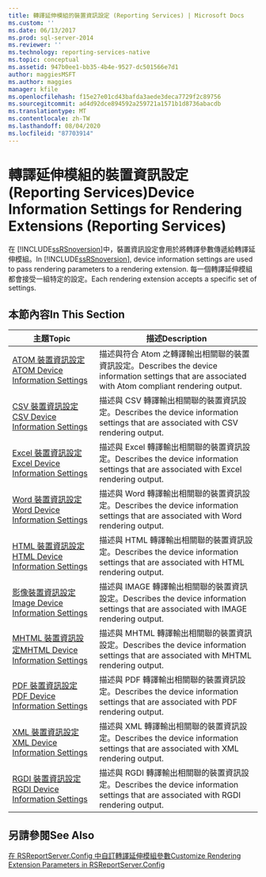 ```yaml
---
title: 轉譯延伸模組的裝置資訊設定 (Reporting Services) | Microsoft Docs
ms.custom: ''
ms.date: 06/13/2017
ms.prod: sql-server-2014
ms.reviewer: ''
ms.technology: reporting-services-native
ms.topic: conceptual
ms.assetid: 947b0ee1-bb35-4b4e-9527-dc501566e7d1
author: maggiesMSFT
ms.author: maggies
manager: kfile
ms.openlocfilehash: f15e27e01cd43bafda3aede3deca7729f2c89756
ms.sourcegitcommit: ad4d92dce894592a259721a1571b1d8736abacdb
ms.translationtype: MT
ms.contentlocale: zh-TW
ms.lasthandoff: 08/04/2020
ms.locfileid: "87703914"
---
```

# <a name="device-information-settings-for-rendering-extensions-reporting-services"></a><span data-ttu-id="f68d6-102">轉譯延伸模組的裝置資訊設定 (Reporting Services)</span><span class="sxs-lookup"><span data-stu-id="f68d6-102">Device Information Settings for Rendering Extensions (Reporting Services)</span></span>
  <span data-ttu-id="f68d6-103">在 [!INCLUDE[ssRSnoversion](../includes/ssrsnoversion-md.md)]中，裝置資訊設定會用於將轉譯參數傳遞給轉譯延伸模組。</span><span class="sxs-lookup"><span data-stu-id="f68d6-103">In [!INCLUDE[ssRSnoversion](../includes/ssrsnoversion-md.md)], device information settings are used to pass rendering parameters to a rendering extension.</span></span> <span data-ttu-id="f68d6-104">每一個轉譯延伸模組都會接受一組特定的設定。</span><span class="sxs-lookup"><span data-stu-id="f68d6-104">Each rendering extension accepts a specific set of settings.</span></span>  
  
## <a name="in-this-section"></a><span data-ttu-id="f68d6-105">本節內容</span><span class="sxs-lookup"><span data-stu-id="f68d6-105">In This Section</span></span>  
  
|<span data-ttu-id="f68d6-106">主題</span><span class="sxs-lookup"><span data-stu-id="f68d6-106">Topic</span></span>|<span data-ttu-id="f68d6-107">描述</span><span class="sxs-lookup"><span data-stu-id="f68d6-107">Description</span></span>|  
|-----------|-----------------|  
|[<span data-ttu-id="f68d6-108">ATOM 裝置資訊設定</span><span class="sxs-lookup"><span data-stu-id="f68d6-108">ATOM Device Information Settings</span></span>](../../2014/reporting-services/atom-device-information-settings.md)|<span data-ttu-id="f68d6-109">描述與符合 Atom 之轉譯輸出相關聯的裝置資訊設定。</span><span class="sxs-lookup"><span data-stu-id="f68d6-109">Describes the device information settings that are associated with Atom compliant rendering output.</span></span>|  
|[<span data-ttu-id="f68d6-110">CSV 裝置資訊設定</span><span class="sxs-lookup"><span data-stu-id="f68d6-110">CSV Device Information Settings</span></span>](csv-device-information-settings.md)|<span data-ttu-id="f68d6-111">描述與 CSV 轉譯輸出相關聯的裝置資訊設定。</span><span class="sxs-lookup"><span data-stu-id="f68d6-111">Describes the device information settings that are associated with CSV rendering output.</span></span>|  
|[<span data-ttu-id="f68d6-112">Excel 裝置資訊設定</span><span class="sxs-lookup"><span data-stu-id="f68d6-112">Excel Device Information Settings</span></span>](excel-device-information-settings.md)|<span data-ttu-id="f68d6-113">描述與 Excel 轉譯輸出相關聯的裝置資訊設定。</span><span class="sxs-lookup"><span data-stu-id="f68d6-113">Describes the device information settings that are associated with Excel rendering output.</span></span>|  
|[<span data-ttu-id="f68d6-114">Word 裝置資訊設定</span><span class="sxs-lookup"><span data-stu-id="f68d6-114">Word Device Information Settings</span></span>](word-device-information-settings.md)|<span data-ttu-id="f68d6-115">描述與 Word 轉譯輸出相關聯的裝置資訊設定。</span><span class="sxs-lookup"><span data-stu-id="f68d6-115">Describes the device information settings that are associated with Word rendering output.</span></span>|  
|[<span data-ttu-id="f68d6-116">HTML 裝置資訊設定</span><span class="sxs-lookup"><span data-stu-id="f68d6-116">HTML Device Information Settings</span></span>](html-device-information-settings.md)|<span data-ttu-id="f68d6-117">描述與 HTML 轉譯輸出相關聯的裝置資訊設定。</span><span class="sxs-lookup"><span data-stu-id="f68d6-117">Describes the device information settings that are associated with HTML rendering output.</span></span>|  
|[<span data-ttu-id="f68d6-118">影像裝置資訊設定</span><span class="sxs-lookup"><span data-stu-id="f68d6-118">Image Device Information Settings</span></span>](image-device-information-settings.md)|<span data-ttu-id="f68d6-119">描述與 IMAGE 轉譯輸出相關聯的裝置資訊設定。</span><span class="sxs-lookup"><span data-stu-id="f68d6-119">Describes the device information settings that are associated with IMAGE rendering output.</span></span>|  
|[<span data-ttu-id="f68d6-120">MHTML 裝置資訊設定</span><span class="sxs-lookup"><span data-stu-id="f68d6-120">MHTML Device Information Settings</span></span>](mhtml-device-information-settings.md)|<span data-ttu-id="f68d6-121">描述與 MHTML 轉譯輸出相關聯的裝置資訊設定。</span><span class="sxs-lookup"><span data-stu-id="f68d6-121">Describes the device information settings that are associated with MHTML rendering output.</span></span>|  
|[<span data-ttu-id="f68d6-122">PDF 裝置資訊設定</span><span class="sxs-lookup"><span data-stu-id="f68d6-122">PDF Device Information Settings</span></span>](pdf-device-information-settings.md)|<span data-ttu-id="f68d6-123">描述與 PDF 轉譯輸出相關聯的裝置資訊設定。</span><span class="sxs-lookup"><span data-stu-id="f68d6-123">Describes the device information settings that are associated with PDF rendering output.</span></span>|  
|[<span data-ttu-id="f68d6-124">XML 裝置資訊設定</span><span class="sxs-lookup"><span data-stu-id="f68d6-124">XML Device Information Settings</span></span>](xml-device-information-settings.md)|<span data-ttu-id="f68d6-125">描述與 XML 轉譯輸出相關聯的裝置資訊設定。</span><span class="sxs-lookup"><span data-stu-id="f68d6-125">Describes the device information settings that are associated with XML rendering output.</span></span>|  
|[<span data-ttu-id="f68d6-126">RGDI 裝置資訊設定</span><span class="sxs-lookup"><span data-stu-id="f68d6-126">RGDI Device Information Settings</span></span>](rgdi-device-information-settings.md)|<span data-ttu-id="f68d6-127">描述與 RGDI 轉譯輸出相關聯的裝置資訊設定。</span><span class="sxs-lookup"><span data-stu-id="f68d6-127">Describes the device information settings that are associated with RGDI rendering output.</span></span>|  
  
## <a name="see-also"></a><span data-ttu-id="f68d6-128">另請參閱</span><span class="sxs-lookup"><span data-stu-id="f68d6-128">See Also</span></span>  
 [<span data-ttu-id="f68d6-129">在 RSReportServer.Config 中自訂轉譯延伸模組參數</span><span class="sxs-lookup"><span data-stu-id="f68d6-129">Customize Rendering Extension Parameters in RSReportServer.Config</span></span>](customize-rendering-extension-parameters-in-rsreportserver-config.md)  
  
  
